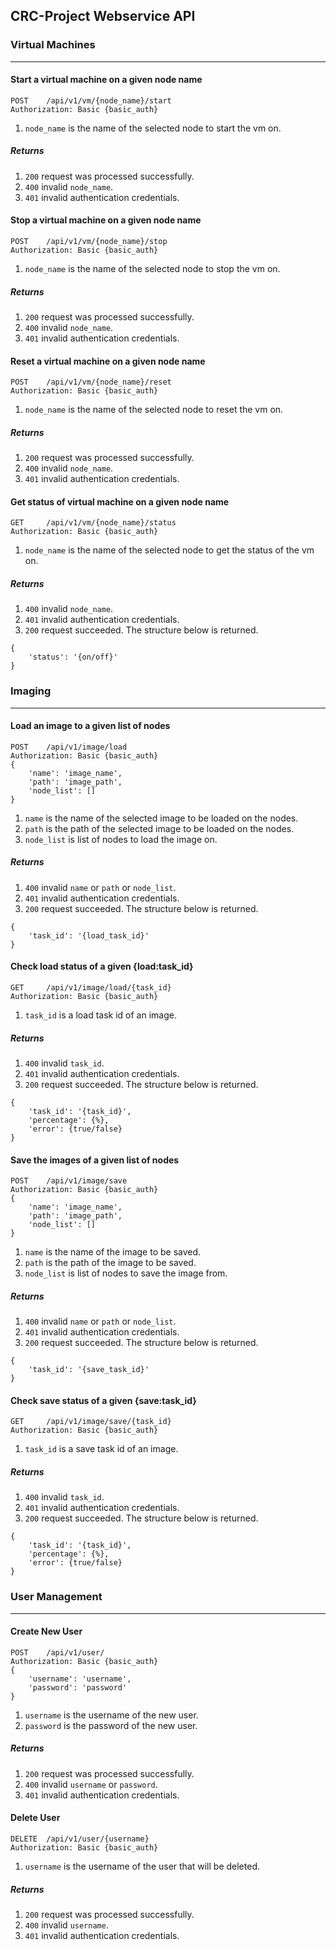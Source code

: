 ## CRC-Project Webservice API

### Virtual Machines
---
#### Start a virtual machine on a given node name
```
POST 	/api/v1/vm/{node_name}/start
Authorization: Basic {basic_auth}
```
1. `node_name` is the name of the selected node to start the vm on.

##### Returns
1. `200` request was processed successfully.
2. `400` invalid `node_name`.
3. `401` invalid authentication credentials.

#### Stop a virtual machine on a given node name
```
POST	/api/v1/vm/{node_name}/stop
Authorization: Basic {basic_auth}
```
1. `node_name` is the name of the selected node to stop the vm on.

##### Returns
1. `200` request was processed successfully.
2. `400` invalid `node_name`.
3. `401` invalid authentication credentials.

#### Reset a virtual machine on a given node name
```
POST	/api/v1/vm/{node_name}/reset
Authorization: Basic {basic_auth}
```
1. `node_name` is the name of the selected node to reset the vm on.

##### Returns
1. `200` request was processed successfully.
2. `400` invalid `node_name`.
3. `401` invalid authentication credentials.

#### Get status of virtual machine on a given node name
```
GET		/api/v1/vm/{node_name}/status
Authorization: Basic {basic_auth}
```
1. `node_name` is the name of the selected node to get the status of the vm on.

##### Returns
1. `400` invalid `node_name`.
2. `401` invalid authentication credentials.
3. `200` request succeeded. The structure below is returned.
```
{
	'status': '{on/off}'
}
```

### Imaging
---
#### Load an image to a given list of nodes
```
POST	/api/v1/image/load
Authorization: Basic {basic_auth}
{
	'name': 'image_name',
    'path': 'image_path',
    'node_list': []
}
```
1. `name` is the name of the selected image to be loaded on the nodes.
2. `path` is the path of the selected image to be loaded on the nodes.
3. `node_list` is list of nodes to load the image on.

##### Returns
1. `400` invalid `name` or `path` or `node_list`.
2. `401` invalid authentication credentials.
3. `200` request succeeded. The structure below is returned.
```
{
	'task_id': '{load_task_id}'
}
```

#### Check load status of a given {load\:task_id}
```
GET		/api/v1/image/load/{task_id}
Authorization: Basic {basic_auth}
```
1. `task_id` is a load task id of an image.

##### Returns
1. `400` invalid `task_id`.
2. `401` invalid authentication credentials.
3. `200` request succeeded. The structure below is returned.
```
{
	'task_id': '{task_id}',
    'percentage': {%},
    'error': {true/false}
}
```
#### Save the images of a given list of nodes
```
POST	/api/v1/image/save
Authorization: Basic {basic_auth}
{
	'name': 'image_name',
    'path': 'image_path',
    'node_list': []
}
```
1. `name` is the name of the image to be saved.
2. `path` is the path of the image to be saved.
3. `node_list` is list of nodes to save the image from.

##### Returns
1. `400` invalid `name` or `path` or `node_list`.
2. `401` invalid authentication credentials.
3. `200` request succeeded. The structure below is returned.
```
{
	'task_id': '{save_task_id}'
}
```

#### Check save status of a given {save\:task_id}
```
GET		/api/v1/image/save/{task_id}
Authorization: Basic {basic_auth}
```
1. `task_id` is a save task id of an image.

##### Returns
1. `400` invalid `task_id`.
2. `401` invalid authentication credentials.
3. `200` request succeeded. The structure below is returned.
```
{
	'task_id': '{task_id}',
    'percentage': {%},
    'error': {true/false}
}
```
### User Management
---
#### Create New User
```
POST    /api/v1/user/
Authorization: Basic {basic_auth}
{
    'username': 'username',
    'password': 'password'    
}
```
1. `username` is the username of the new user.
2. `password` is the password of the new user.

##### Returns
1. `200` request was processed successfully.
2. `400` invalid `username` or `password`.
3. `401` invalid authentication credentials.

#### Delete User
```
DELETE  /api/v1/user/{username}
Authorization: Basic {basic_auth}
```
1. `username` is the username of the user that will be deleted.

##### Returns
1. `200` request was processed successfully.
2. `400` invalid `username`.
3. `401` invalid authentication credentials.
